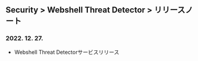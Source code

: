 ## Security > Webshell Threat Detector > リリースノート

### 2022. 12. 27.
* Webshell Threat Detectorサービスリリース
